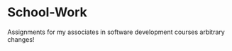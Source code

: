 School-Work
===========

Assignments for my associates in software development courses
 arbitrary changes!
